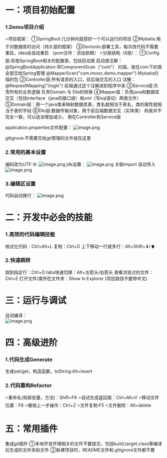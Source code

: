# 一：项目初始配置
### 1.Demo项目介绍
⭐项目框架：
①SpringBoot:几分钟内就搭好一个可以运行的项目
②Mybatis:用于对数据库的访问（持久层的框架）
③Devtools:部署工具，每次改代码不需要重启，idea会自动重启
（pom文件：添加依赖）
⭐分层结构（6层）：
①Config层:存放SpringBoot相关的配置类，包括启动类
启动类注解：
@SpringBootApplication
@ComponentScan（“com”） 扫描，放在com下的类全部交给Spring管理
@MapperScan("com.imooc.demo.mapper")   Mybatis扫描的包
②Controller层:所有请求的入口，前后端交互的入口
注解：@RequestMapping("/login") 前端通过这个注解进到程序中来
③Service层:负责所有的业务逻辑
负责Domain 与 Dto的转换
④Mapper层：负责java和数据库交互（包括interface（java的接口层）和xml（写sql语句）两类文件）
⑤Domain层：用一个java类来映射数据库表，类名就相当于表名，类的属性就相当于表的字段
⑥Dto层:数据传输对象，用于前后端数据交互（实体类）
和表并不完全一致，可以适当增加减少。 用在Controller和Service层

application.properties文件配置：
![image.png](https://qiita-image-store.s3.ap-northeast-1.amazonaws.com/0/3899383/52d57d35-2c4a-50e3-765b-7f7e18cada39.png)

gitignore:不需要交给git管理的文件放在这里

### 2.常用的基本设置
编码改为UTF-8:
![image.png](https://qiita-image-store.s3.ap-northeast-1.amazonaws.com/0/3899383/3b25731b-d100-f590-36b0-4586109374ce.png)
jdk设置：
![image.png](https://qiita-image-store.s3.ap-northeast-1.amazonaws.com/0/3899383/be0916c8-bb0b-4ee1-61be-b3990c50d827.png)
关联import 自动导入
![image.png](https://qiita-image-store.s3.ap-northeast-1.amazonaws.com/0/3899383/a3c4430b-529d-cd51-c085-297a360cfdbd.png)
### 3.编辑区设置
代码自动换行：
![image.png](https://qiita-image-store.s3.ap-northeast-1.amazonaws.com/0/3899383/7f9fcf7a-e07b-11e7-7016-29fa5d0538a4.png)

# 二：开发中必会的技能
### 1.高效的代码编辑技能
格式化代码：Ctrl+Alt+L
复制：Ctrl+D
上下移动一行或多行：Alt+Shift+⬇/⬆
### 2.快速跳转
跳到指定行：Ctrl+G
tabs快速切换：Alt+左箭头/右箭头
查看浏览过的文件：Ctrl+E
打开文件/类所在文件夹：Show In Explorer
(项目路径不要带中文)
# 三：运行与调试
自动编译：  
![image.png](https://qiita-image-store.s3.ap-northeast-1.amazonaws.com/0/3899383/47eb1cce-0c28-4b94-d6b9-3497d1431ab1.png)
# 四：高级进阶
### 1.代码生成Generate
生成set/get，构造函数，toString:Alt+Insert
### 2.代码重构Refactor
⭐重命名(局部变量，方法)：Shift+F6
⭐自动生成返回值：Ctrl+Alt+V
⭐移动文件位置：F6
⭐撤销上一步操作：Ctrl+Z
⭐文件复制:F5
⭐文件删除：Alt+delete
# 五：常用插件
集成git插件
①本地开发环境相关的文件不要提交。包括build,target,class等编译后生成的文件夹和文件
②新建项目时，README文件和.gitignore文件都不要